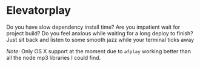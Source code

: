 Elevatorplay
===========


Do you have slow dependency install time? Are you impatient wait for project build? Do you feel anxious while waiting for a long deploy to finish? Just sit back and listen to some smooth jazz while your terminal ticks away

*Note:* Only OS X support at the moment due to `afplay` working better than all the node mp3 libraries I could find.
